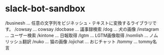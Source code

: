 # slack-bot-sandbox

/businesh ... 任意の文字列をビジネッシュ・テキストに変換するライブラリです。
/cowsay ... cowsay
/docbase ... 議事録検索
/dog ... 犬の画像
/instagram ... ユーザー検索
/kintone ... 日報取得
/lgtm ... LGTM画像取得
/nomlish ... ノムリッシュ翻訳
/nuko ... 猫の画像
/ojichat ... おじチャット
/tommy ... tommy名言
```
